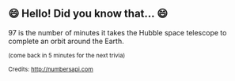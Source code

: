 ## 😄 Hello! Did you know that... 😄
97 is the number of minutes it takes the Hubble space telescope to complete an orbit around the Earth.

<sup>(come back in 5 minutes for the next trivia)</sup>


<sup>Credits: http://numbersapi.com</sup>
